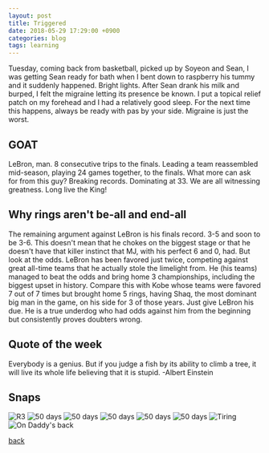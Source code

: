 ```yaml
---
layout: post
title: Triggered
date: 2018-05-29 17:29:00 +0900
categories: blog
tags: learning
---
```


Tuesday, coming back from basketball, picked up by Soyeon and Sean, I was getting Sean ready for bath when I bent down to raspberry his tummy and it suddenly happened. Bright lights. After Sean drank his milk and burped, I felt the migraine letting its presence be known. I put a topical relief patch on my forehead and I had a relatively good sleep. For the next time this happens, always be ready with pas by your side. Migraine is just the worst.

## GOAT

LeBron, man. 8 consecutive trips to the finals. Leading a team reassembled mid-season, playing 24 games together, to the finals. What more can ask for from this guy? Breaking records. Dominating at 33. We are all witnessing greatness. Long live the King!

## Why rings aren't be-all and end-all

The remaining argument against LeBron is his finals record. 3-5 and soon to be 3-6. This doesn't mean that he chokes on the biggest stage or that he doesn't have that killer instinct that MJ, with his perfect 6 and 0, had. But look at the odds. LeBron has been favored just twice, competing against great all-time teams that he actually stole the limelight from. He (his teams) managed to beat the odds and bring home 3 championships, including the biggest upset in history. Compare this with Kobe whose teams were favored 7 out of 7 times but brought home 5 rings, having Shaq, the most dominant big man in the game, on his side for 3 of those years. Just give LeBron his due. He is a true underdog who had odds against him from the beginning but consistently proves doubters wrong.

## Quote of the week

Everybody is a genius. But if you judge a fish by its ability to climb a tree, it will live its whole life believing that it is stupid.
-Albert Einstein

## Snaps
![](/assets/img/1805/20180521-r3.jpg "R3")
![](/assets/img/1805/20180520-baby1.jpg "50 days")
![](/assets/img/1805/20180520-baby2.jpg "50 days")
![](/assets/img/1805/20180520-baby3.jpg "50 days")
![](/assets/img/1805/20180520-baby4.jpg "50 days")
![](/assets/img/1805/20180520-baby5.jpg "50 days")
![](/assets/img/1805/20180522-sleep.jpg "Tiring")
![](/assets/img/1805/20180522-ondaddysback.jpg "On Daddy's back")

[back](/blog)
